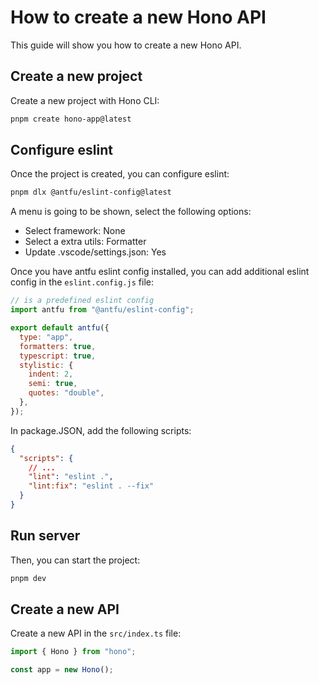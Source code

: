 # How to create a new Hono API

This guide will show you how to create a new Hono API.

## Create a new project

Create a new project with Hono CLI:

```bash
pnpm create hono-app@latest
```

## Configure eslint

Once the project is created, you can configure eslint:

```bash
pnpm dlx @antfu/eslint-config@latest
```

A menu is going to be shown, select the following options:

- Select framework: None
- Select a extra utils: Formatter
- Update .vscode/settings.json: Yes

Once you have antfu eslint config installed, you can add additional eslint config in the `eslint.config.js` file:

```js
// is a predefined eslint config
import antfu from "@antfu/eslint-config";

export default antfu({
  type: "app",
  formatters: true,
  typescript: true,
  stylistic: {
    indent: 2,
    semi: true,
    quotes: "double",
  },
});
```

In package.JSON, add the following scripts:

```json
{
  "scripts": {
    // ...
    "lint": "eslint .",
    "lint:fix": "eslint . --fix"
  }
}
```

## Run server

Then, you can start the project:

```bash
pnpm dev
```

## Create a new API

Create a new API in the `src/index.ts` file:

```ts
import { Hono } from "hono";

const app = new Hono();
```

